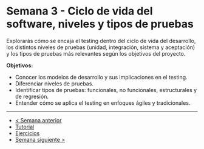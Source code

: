 # Semana 3 - Ciclo de vida del software, niveles y tipos de pruebas

Explorarás cómo se encaja el testing dentro del ciclo de vida del desarrollo, los distintos niveles de pruebas (unidad, integración, sistema y aceptación) y los tipos de pruebas más relevantes según los objetivos del proyecto.

**Objetivos:**

- Conocer los modelos de desarrollo y sus implicaciones en el testing.
- Diferenciar niveles de pruebas.
- Identificar tipos de pruebas: funcionales, no funcionales, estructurales y de regresión.
- Entender cómo se aplica el testing en enfoques ágiles y tradicionales.

---

- [< Semana anterior](../semana02/readme.md)
- [Tutorial](./tutorial.md)
- [Ejercicios](./ejercicios.md)
- [Semana siguiente >](../semana04/readme.md)